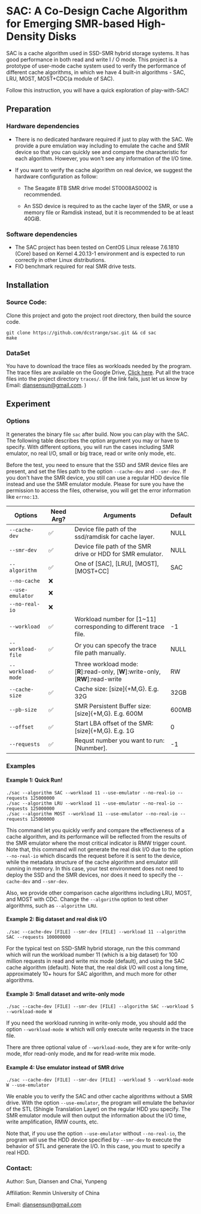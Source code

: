 # SAC: A Co-Design Cache Algorithm for Emerging SMR-based High-Density Disks

SAC is a cache algorithm used in SSD-SMR hybrid storage systems. It has good performance in both read and write I / O mode. This project is a prototype of user-mode cache system used to verify the performance of different cache algorithms, in which we have 4 built-in algorithms -  SAC, LRU, MOST, MOST+CDC(a module of SAC). 

Follow this instruction, you will have a quick exploration of play-with-SAC!

## Preparation

### Hardware dependencies

- There is no dedicated hardware required if just to play with the SAC. We provide a pure emulation way including to emulate the cache and SMR device so that you can quickly see and compare the characteristic for each algorithm. However, you won't see any information of the I/O time. 

- If you want to verify the cache algorithm on real device, we suggest the hardware configuration as follow: 

  - The Seagate 8TB SMR drive model ST0008AS0002 is recommended. 

  - An SSD device is required to as the cache layer of the SMR, or use a memory file or Ramdisk instead, but it is recommended to be at least 40GiB. 

### Software dependencies

- The SAC project has been tested on CentOS Linux release 7.6.1810 (Core) based on Kernel 4.20.13-1 environment and is expected to run correctly in other Linux distributions. 
- FIO benchmark required for real SMR drive tests.



## Installation

### Source Code: 

Clone this project and goto the project root directory, then build the source code. 

```shell
git clone https://github.com/dcstrange/sac.git && cd sac
make
```



### DataSet

You have to download the trace files as workloads needed by the program. The trace files are available on the Google Drive, [Click here](https://drive.google.com/drive/folders/1zwZYwGB9PbuqAs3wlIE4cpIrYkdgUtYB). Put all the trace files into the project directory ``traces/``. (If the link fails, just let us know by Email: diansensun@gmail.com. )



## Experiment 

### Options

It generates the binary file `sac` after build. Now you can play with the SAC. The following table describes the option argument you may or have to specify. With different options, you will run the cases including SMR emulator, no real I/O, small or big trace, read or write only mode, etc. 

Before the test, you need to ensure that the SSD and SMR device files are present, and set the files path to the option `--cache-dev` and `--smr-dev`. 
		If you don't have the SMR device, you still can use a regular HDD device file instead and use the SMR emulator module. Please for sure you have the permission to access the files, otherwise, you will get the error information like `errno:13`. 


| Options           | Need Arg? | Arguments                                                    | Default |
| ----------------- | --------- | ------------------------------------------------------------ | ------- |
| `--cache-dev`     | ✅         | Device file path of the ssd/ramdisk for cache layer.         | NULL    |
| `--smr-dev`       | ✅         | Device file path of the SMR drive or HDD for SMR emulator.   | NULL    |
| `--algorithm`     | ✅         | One of [SAC], [LRU], [MOST], [MOST+CC]                       | SAC     |
| `--no-cache`      | ❌         |                                                              |         |
| `--use-emulator`  | ❌         |                                                              |         |
| `--no-real-io`    | ❌         |                                                              |         |
| `--workload`      | ✅         | Workload number for [1~11] corresponding to different trace file. | -1      |
| `--workload-file` | ✅         | Or you can specofy the trace file path manually.             | NULL    |
| `--workload-mode` | ✅         | Three workload mode: [**R**]:read-only, [**W**]:write-only, [**RW**]:read-write | RW      |
| `--cache-size`    | ✅         | Cache size: [size]{+M,G}. E.g. 32G                           | 32GB    |
| `--pb-size`       | ✅         | SMR Persistent Buffer size: [size]{+M,G}. E.g. 600M          | 600MB   |
| `--offset`        | ✅         | Start LBA offset of the SMR: [size]{+M,G}. E.g. 1G           | 0       |
| `--requests`      | ✅         | Requst number you want to run: [Nunmber].                    | -1      |

### Examples

#### Example 1: Quick Run!

```shell
./sac --algorithm SAC --workload 11 --use-emulator --no-real-io --requests 125000000
./sac --algorithm LRU --workload 11 --use-emulator --no-real-io --requests 125000000
./sac --algorithm MOST --workload 11 --use-emulator --no-real-io --requests 125000000
```

This command let you quickly verify and compare the effectiveness of a cache algorithm, and its performance will be reflected from the results of the SMR emulator where the most critical indicator is RMW trigger count. Note that, this command will not generate the real disk I/O due to the option `--no-real-io` which discards the request before it is sent to the device, while the metadata structure of the cache algorithm and emulator still running in memory. 
In this case, your test environment does not need to deploy the SSD and the SMR devices,  nor does it need to specify the `--cache-dev` and `--smr-dev`. 

Also, we provide other comparison cache algorithms including LRU, MOST, and MOST with CDC. Change the `--algorithm` option to test other algorithms, such as `--algorithm LRU`. 

#### Example 2: Big dataset and real disk I/O

```shell
./sac --cache-dev [FILE] --smr-dev [FILE] --workload 11 --algorithm SAC --requests 100000000
```

For the typical test on SSD-SMR hybrid storage, run the this command which will run the workload number 11 (which is a big dataset) for 100 million requests in read and write mix mode (default), and using the SAC cache algorithm (default). Note that, the real disk I/O will cost a long time, approximately 10+ hours for SAC algorithm, and much more for other algorithms. 

#### Example 3: Small dataset and write-only mode

```shell
./sac --cache-dev [FILE] --smr-dev [FILE] --algorithm SAC --workload 5 --workload-mode W
```

If you need the workload running in write-only mode, you should add the option `--workload-mode W` which will only execute write requests in the trace file. 

There are three optional value of `--workload-mode`, they are `W` for write-only mode, `R`for read-only mode, and `RW` for read-write mix mode. 

#### Example 4: Use emulator instead of SMR drive

```shell
./sac --cache-dev [FILE] --smr-dev [FILE] --workload 5 --workload-mode W --use-emulator
```

We enable you to verify the SAC and other cache algorithms without a SMR drive. With the option `--use-emulator`, the program will emulate the behavior of the STL (Shingle Translation Layer) on the regular HDD you specify. The SMR emulator module will then output the information about the I/O time, write amplification, RMW counts, etc. 

Note that, if you use the option `--use-emulator` without `--no-real-io`, the program will use the HDD device specified by `--smr-dev` to execute the behavior of STL and generate the I/O. In this case, you must to specify a real HDD. 

### Contact: 

Author: Sun, Diansen and Chai, Yunpeng

Affiliation: Renmin University of China 

Email: diansensun@gmail.com
